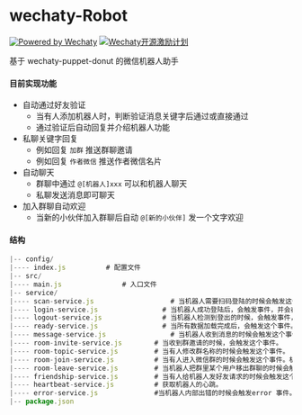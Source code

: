 # wechaty-Robot

[![Powered by Wechaty](https://img.shields.io/badge/Powered%20By-Wechaty-green.svg)](https://github.com/chatie/wechaty)
[![Wechaty开源激励计划](https://img.shields.io/badge/Wechaty-开源激励计划-green.svg)](https://github.com/juzibot/Welcome/wiki/Everything-about-Wechaty)

基于 wechaty-puppet-donut 的微信机器人助手

#### 目前实现功能

- 自动通过好友验证
  - 当有人添加机器人时，判断验证消息关键字后通过或直接通过
  - 通过验证后自动回复并介绍机器人功能
- 私聊关键字回复
  - 例如回复 `加群` 推送群聊邀请
  - 例如回复 `作者微信` 推送作者微信名片
- 自动聊天
  - 群聊中通过 `@[机器人]xxx` 可以和机器人聊天
  - 私聊发送消息即可聊天
- 加入群聊自动欢迎
  - 当新的小伙伴加入群聊后自动 `@[新的小伙伴]` 发一个文字欢迎



#### 结构

```js
|-- config/
|---- index.js			# 配置文件
|-- src/
|---- main.js				# 入口文件
|-- service/
|---- scan-service.js				    # 当机器人需要扫码登陆的时候会触发这个事件。
|---- login-service.js				  # 当机器人成功登陆后，会触发事件，并会在事件中传递当前登陆机器人的信息
|---- logout-service.js				  # 当机器人检测到登出的时候，会触发事件，并会在事件中传递机器人的信息。
|---- ready-service.js				  # 当所有数据加载完成后，会触发这个事件。在wechaty-puppet-padchat 中，它意味着已经加载完成Contact 和Room 的信息。
|---- message-service.js				# 当机器人收到消息的时候会触发这个事件。
|---- room-invite-service.js		# 当收到群邀请的时候，会触发这个事件。
|---- room-topic-service.js			# 当有人修改群名称的时候会触发这个事件。
|---- room-join-service.js			# 当有人进入微信群的时候会触发这个事件。机器人主动进入某个微信群，那个样会触发这个事件。
|---- room-leave-service.js			# 当机器人把群里某个用户移出群聊的时候会触发这个时间。用户主动退群是无法检测到的。
|---- friendship-service.js			# 当有人给机器人发好友请求的时候会触发这个事件。
|---- heartbeat-service.js			# 获取机器人的心跳。
|---- error-service.js			    #当机器人内部出错的时候会触发error 事件。
|-- package.json
```
